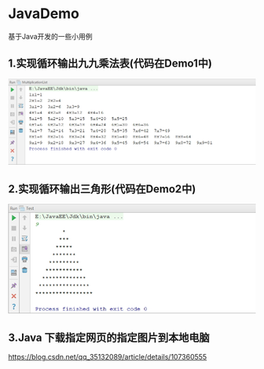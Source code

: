 # JavaDemo
基于Java开发的一些小用例
## 1.实现循环输出九九乘法表(代码在Demo1中)
![](https://github.com/1123GY/JavaDemo/blob/master/Img/MultiplicationList.jpg)
## 2.实现循环输出三角形(代码在Demo2中)
![](https://github.com/1123GY/JavaDemo/blob/master/Img/printTriangle.jpg)
## 3.Java 下载指定网页的指定图片到本地电脑
https://blog.csdn.net/qq_35132089/article/details/107360555
